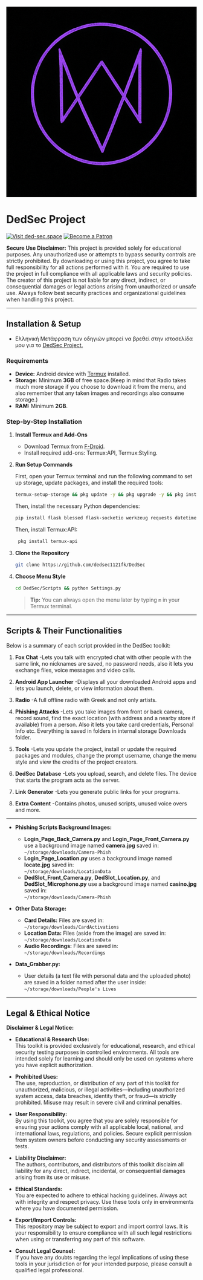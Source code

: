 ![Custom Purple Fox Logo](https://github.com/dedsec1121fk/DedSec/blob/f5fabcbd129e7cc233a728f78299a4db5abd00fb/Extra%20Content/Images/Custom%20Purple%20Fox%20Logo.png?raw=true)

# DedSec Project

[![Visit ded-sec.space](https://img.shields.io/badge/🌐%20Website-ded--sec.space-007EC6?style=for-the-badge)](https://www.ded-sec.space)
[![Become a Patron](https://img.shields.io/badge/Patreon-Become%20a%20Patron-orange?logo=patreon)](https://www.patreon.com/c/dedsec1121fk/membership?redirect=true)

**Secure Use Disclaimer:**
This project is provided solely for educational purposes. Any unauthorized use or attempts to bypass security controls are strictly prohibited. By downloading or using this project, you agree to take full responsibility for all actions performed with it. You are required to use the project in full compliance with all applicable laws and security policies. The creator of this project is not liable for any direct, indirect, or consequential damages or legal actions arising from unauthorized or unsafe use. Always follow best security practices and organizational guidelines when handling this project.

---

## Installation & Setup

- Ελληνική Μετάφραση των οδηγιών μπορεί να βρεθεί στην ιστοσελίδα μου για το [DedSec Project.](https://www.ded-sec.space)

### Requirements
- **Device:** Android device with [Termux](https://f-droid.org/) installed.
- **Storage:** Minimum **3GB** of free space.(Keep in mind that Radio takes much more storage if you choose to download it from the menu, and also remember that any taken images and recordings also consume storage.)
- **RAM:** Minimum **2GB**.

### Step-by-Step Installation

1. **Install Termux and Add-Ons**
   - Download Termux from [F-Droid](https://f-droid.org/).
   - Install required add-ons: Termux:API, Termux:Styling.

2. **Run Setup Commands**

   First, open your Termux terminal and run the following command to set up storage, update packages, and install the required tools:

   ```bash
   termux-setup-storage && pkg update -y && pkg upgrade -y && pkg install python git fzf nodejs openssh nano jq wget unzip curl proot openssl aapt rust cloudflared
   ```

   Then, install the necessary Python dependencies:

   ```bash
   pip install flask blessed flask-socketio werkzeug requests datetime geopy pydub pycryptodome mutagen rust cryptography phonenumbers pycountry
   ```
   
   Then, install Termux:API:

   ```bash
    pkg install termux-api
   ```

3. **Clone the Repository**
   ```bash
   git clone https://github.com/dedsec1121fk/DedSec
   ```

4. **Choose Menu Style**
   ```bash
   cd DedSec/Scripts && python Settings.py
   ```
   > **Tip:** You can always open the menu later by typing `m` in your Termux terminal.

---

## Scripts & Their Functionalities

Below is a summary of each script provided in the DedSec toolkit:

1. **Fox Chat**
  -Lets you talk with encrypted chat with other people with the same link,  no nicknames are saved, no password needs, also it lets you exchange files, voice messages and video calls.

2. **Android App Launcher**
  -Displays all your downloaded Android apps and lets you launch, delete, or view information about them.

3. **Radio**
  -A full offline radio with Greek and not only artists.

4. **Phishing Attacks**
  -Lets you take images from front or back camera, record sound, find the exact location (with address and a nearby store if available) from a person. Also it lets you take card credentials, Personal Info etc. Everything is saved in folders in internal storage Downloads folder.

5. **Tools**
  -Lets you update the project, install or update the required packages and modules, change the prompt username, change the menu style and view the credits of the project creators.

6. **DedSec Database**
  -Lets you upload, search, and delete files. The device that starts the program acts as the server.

7. **Link Generator**
  -Lets you generate public links for your programs.

8. **Extra Content**
  -Contains photos, unused scripts, unused voice overs and more.

---

- **Phishing Scripts Background Images:**
  - **Login_Page_Back_Camera.py** and **Login_Page_Front_Camera.py** use a background image named **camera.jpg** saved in:  
    `~/storage/downloads/Camera-Phish`
  - **Login_Page_Location.py** uses a background image named **locate.jpg** saved in:  
    `~/storage/downloads/LocationData`
  - **DedSlot_Front_Camera.py**, **DedSlot_Location.py**, and **DedSlot_Microphone.py** use a background image named **casino.jpg** saved in:  
    `~/storage/downloads/Camera-Phish`

- **Other Data Storage:**
  - **Card Details:** Files are saved in:  
    `~/storage/downloads/CardActivations`
  - **Location Data:** Files (aside from the image) are saved in:  
    `~/storage/downloads/LocationData`
  - **Audio Recordings:** Files are saved in:  
    `~/storage/downloads/Recordings`
- **Data_Grabber.py:**
  - User details (a text file with personal data and the uploaded photo) are saved in a folder named after the user inside:  
    `~/storage/downloads/People's Lives`

---

## Legal & Ethical Notice

**Disclaimer & Legal Notice:**

- **Educational & Research Use:**  
  This toolkit is provided exclusively for educational, research, and ethical security testing purposes in controlled environments. All tools are intended solely for learning and should only be used on systems where you have explicit authorization.

- **Prohibited Uses:**  
  The use, reproduction, or distribution of any part of this toolkit for unauthorized, malicious, or illegal activities—including unauthorized system access, data breaches, identity theft, or fraud—is strictly prohibited. Misuse may result in severe civil and criminal penalties.

- **User Responsibility:**  
  By using this toolkit, you agree that you are solely responsible for ensuring your actions comply with all applicable local, national, and international laws, regulations, and policies. Secure explicit permission from system owners before conducting any security assessments or tests.

- **Liability Disclaimer:**  
  The authors, contributors, and distributors of this toolkit disclaim all liability for any direct, indirect, incidental, or consequential damages arising from its use or misuse.

- **Ethical Standards:**  
  You are expected to adhere to ethical hacking guidelines. Always act with integrity and respect privacy. Use these tools only in environments where you have documented permission.

- **Export/Import Controls:**  
  This repository may be subject to export and import control laws. It is your responsibility to ensure compliance with all such legal restrictions when using or transferring any part of this software.

- **Consult Legal Counsel:**  
  If you have any doubts regarding the legal implications of using these tools in your jurisdiction or for your intended purpose, please consult a qualified legal professional.